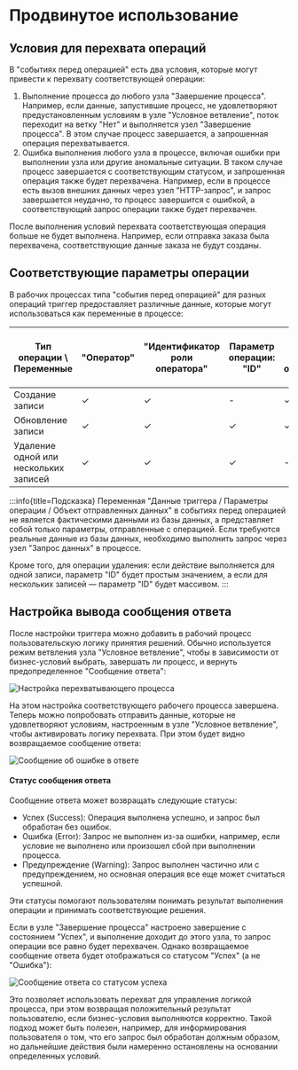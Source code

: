 # Продвинутое использование

## Условия для перехвата операций

В "событиях перед операцией" есть два условия, которые могут привести к перехвату соответствующей операции:

1. Выполнение процесса до любого узла "Завершение процесса". Например, если данные, запустившие процесс, не удовлетворяют предустановленным условиям в узле "Условное ветвление", поток переходит на ветку "Нет" и выполняется узел "Завершение процесса". В этом случае процесс завершается, а запрошенная операция перехватывается.
2. Ошибка выполнения любого узла в процессе, включая ошибки при выполнении узла или другие аномальные ситуации. В таком случае процесс завершается с соответствующим статусом, и запрошенная операция также будет перехвачена. Например, если в процессе есть вызов внешних данных через узел "HTTP-запрос", и запрос завершается неудачно, то процесс завершится с ошибкой, а соответствующий запрос операции также будет перехвачен.

После выполнения условий перехвата соответствующая операция больше не будет выполнена. Например, если отправка заказа была перехвачена, соответствующие данные заказа не будут созданы.

## Соответствующие параметры операции

В рабочих процессах типа "события перед операцией" для разных операций триггер предоставляет различные данные, которые могут использоваться как переменные в процессе:

| Тип операции \\ Переменные | "Оператор"       | "Идентификатор роли оператора" | Параметр операции: "ID" | Параметр операции: "Объект отправленных данных" |
| -------------------------- | --------------- | ----------------------------- | ----------------------- | ---------------------------------------------- |
| Создание записи            | ✓               | ✓                             | -                       | ✓                                              |
| Обновление записи          | ✓               | ✓                             | ✓                       | ✓                                              |
| Удаление одной или нескольких записей | ✓         | ✓                             | ✓                       | -                                              |-                          |

:::info{title=Подсказка}
Переменная "Данные триггера / Параметры операции / Объект отправленных данных" в событиях перед операцией не является фактическими данными из базы данных, а представляет собой только параметры, отправленные с операцией. Если требуются реальные данные из базы данных, необходимо выполнить запрос через узел "Запрос данных" в процессе.

Кроме того, для операции удаления: если действие выполняется для одной записи, параметр "ID" будет простым значением, а если для нескольких записей — параметр "ID" будет массивом.
:::

## Настройка вывода сообщения ответа

После настройки триггера можно добавить в рабочий процесс пользовательскую логику принятия решений. Обычно используется режим ветвления узла "Условное ветвление", чтобы в зависимости от бизнес-условий выбрать, завершать ли процесс, и вернуть предопределенное "Сообщение ответа":

![Настройка перехватывающего процесса](https://static-docs.nocobase.com/cfddda5d8012fd3d0ca09f04ea610539.png)

На этом настройка соответствующего рабочего процесса завершена. Теперь можно попробовать отправить данные, которые не удовлетворяют условиям, настроенным в узле "Условное ветвление", чтобы активировать логику перехвата. При этом будет видно возвращаемое сообщение ответа:

![Сообщение об ошибке в ответе](https://static-docs.nocobase.com/06bd4a6b6ec499c853f0c39987f63a6a.png)

#### Статус сообщения ответа

Сообщение ответа может возвращать следующие статусы:

- Успех (Success): Операция выполнена успешно, и запрос был обработан без ошибок.
- Ошибка (Error): Запрос не выполнен из-за ошибки, например, если условие не выполнено или произошел сбой при выполнении процесса.
- Предупреждение (Warning): Запрос выполнен частично или с предупреждением, но основная операция все еще может считаться успешной.

Эти статусы помогают пользователям понимать результат выполнения операции и принимать соответствующие решения.

Если в узле "Завершение процесса" настроено завершение с состоянием "Успех", и выполнение доходит до этого узла, то запрос операции все равно будет перехвачен. Однако возвращаемое сообщение ответа будет отображаться со статусом "Успех" (а не "Ошибка"):

![Сообщение ответа со статусом успеха](https://static-docs.nocobase.com/9559bbf56067144759451294b18c790e.png)

Это позволяет использовать перехват для управления логикой процесса, при этом возвращая положительный результат пользователю, если бизнес-условия выполняются корректно. Такой подход может быть полезен, например, для информирования пользователя о том, что его запрос был обработан должным образом, но дальнейшие действия были намеренно остановлены на основании определенных условий.
